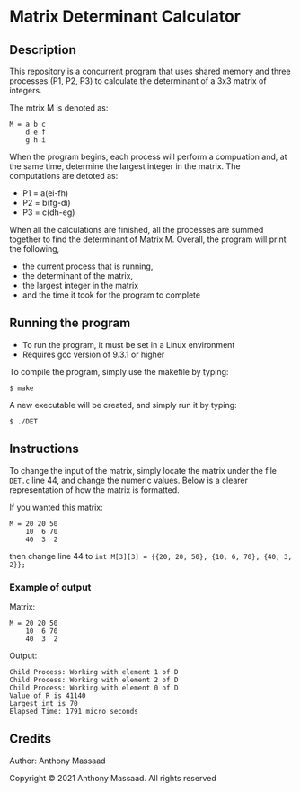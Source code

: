 # Matrix Determinant Calculator

## Description
This repository is a concurrent program that uses shared memory and three processes (P1, P2, P3) to calculate the determinant of a 3x3 matrix of integers.

The mtrix M is denoted as:
```
M = a b c  
    d e f  
    g h i
```

When the program begins, each process will perform a compuation and, at the same time, determine the largest integer in the matrix. The computations are detoted as:
- P1 = a(ei-fh)
- P2 = b(fg-di)
- P3 = c(dh-eg)

When all the calculations are finished, all the processes are summed together to find the determinant of Matrix M. Overall, the program will print the following,
- the current process that is running,
- the determinant of the matrix,
- the largest integer in the matrix
- and the time it took for the program to complete

## Running the program
- To run the program, it must be set in a Linux environment
- Requires gcc version of 9.3.1 or higher

To compile the program, simply use the makefile by typing:
```
$ make
```
A new executable will be created, and simply run it by typing:
```
$ ./DET
```

## Instructions
To change the input of the matrix, simply locate the matrix under the file ```DET.c``` line 44, and change the numeric values. Below is a clearer representation of how the matrix is formatted.

If you wanted this matrix: 
```
M = 20 20 50 
    10  6 70  
    40  3  2  
```
then change line 44 to ```int M[3][3] = {{20, 20, 50}, {10, 6, 70}, {40, 3, 2}};```

### Example of output
Matrix:
```
M = 20 20 50 
    10  6 70  
    40  3  2  
```
Output:
```
Child Process: Working with element 1 of D
Child Process: Working with element 2 of D
Child Process: Working with element 0 of D
Value of R is 41140
Largest int is 70
Elapsed Time: 1791 micro seconds
```

## Credits
Author: Anthony Massaad

Copyright © 2021 Anthony Massaad. All rights reserved
